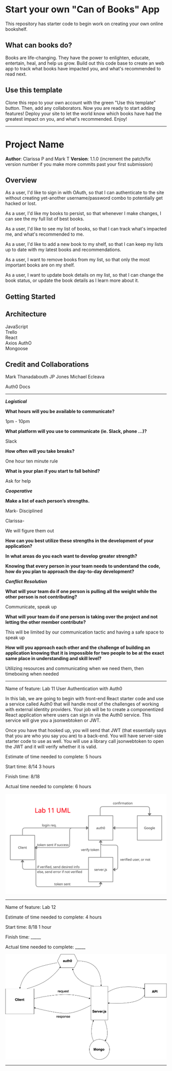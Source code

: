 # Start your own "Can of Books" App

This repository has starter code to begin work on creating your own online bookshelf.

## What can books do?

Books are life-changing. They have the power to enlighten, educate, entertain, heal, and help us grow. Build out this code base to create an web app to track what books have impacted you, and what's recommended to read next.

## Use this template

Clone this repo to your own account with the green "Use this template" button. Then, add any collaborators. Now you are ready to start adding features! Deploy your site to let the world know which books have had the greatest impact on you, and what's recommended. Enjoy!

---

# Project Name

**Author**: Clarissa P and Mark T
**Version**: 1.1.0 (increment the patch/fix version number if you make more commits past your first submission)

## Overview

As a user, I'd like to sign in with OAuth, so that I can authenticate to the site without creating yet-another username/password combo to potentially get hacked or lost.

As a user, I'd like my books to persist, so that whenever I make changes, I can see the my full list of best books.

As a user, I'd like to see my list of books, so that I can track what's impacted me, and what's recommended to me.

As a user, I'd like to add a new book to my shelf, so that I can keep my lists up to date with my latest books and recommendations.

As a user, I want to remove books from my list, so that only the most important books are on my shelf.

As a user, I want to update book details on my list, so that I can change the book status, or update the book details as I learn more about it.

## Getting Started

<!-- What are the steps that a user must take in order to build this app on their own machine and get it running? -->

## Architecture

JavaScript  
Trello  
React  
Axios
AuthO  
Mongoose

<!-- Provide a detailed description of the application design. What technologies (languages, libraries, etc) you're using, and any other relevant design information. -->

## Credit and Collaborations

Mark Thanadabouth
JP Jones
Michael Ecleava

Auth0 Docs

---

***Logistical***

**What hours will you be available to communicate?**

1pm - 10pm

**What platform will you use to communicate (ie. Slack, phone …)?**

Slack

**How often will you take breaks?**

One hour ten minute rule

**What is your plan if you start to fall behind?**

Ask for help

***Cooperative***

**Make a list of each person’s strengths.**

Mark- Disciplined

Clarissa- 

We will figure them out

**How can you best utilize these strengths in the development of your application?**



**In what areas do you each want to develop greater strength?**



**Knowing that every person in your team needs to understand the code, how do you plan to approach the day-to-day development?**



***Conflict Resolution***

**What will your team do if one person is pulling all the weight while the other person is not contributing?**

Communicate, speak up

**What will your team do if one person is taking over the project and not letting the other member contribute?**

This will be limited by our communication tactic and having a safe space to speak up

**How will you approach each other and the challenge of building an application knowing that it is impossible for two people to be at the exact same place in understanding and skill level?**

Utilizing resources and communicating when we need them, then timeboxing when needed

---

Name of feature: Lab 11 User Authentication with Auth0

In this lab, we are going to begin with front-end React starter code and use a service called Auth0 that will handle most of the challenges of working with external identity providers. Your job will be to create a componentized React application where users can sign in via the Auth0 service. This service will give you a jsonwebtoken or JWT.

Once you have that hooked up, you will send that JWT (that essentially says that you are who you say you are) to a back-end. You will have server-side starter code to use as well. You will use a library call jsonwebtoken to open the JWT and it will verify whether it is valid.

Estimate of time needed to complete: 5 hours

Start time: 8/14 3 hours

Finish time: 8/18

Actual time needed to complete: 6 hours

![Lab 11 UML](assets/lab11_UML.jpg)

---

Name of feature: Lab 12

Estimate of time needed to complete: 4 hours

Start time: 8/18 1 hour

Finish time: _____

Actual time needed to complete: _____

![Lab 12 UML](assets/Lab12_UML.jpg)

---
